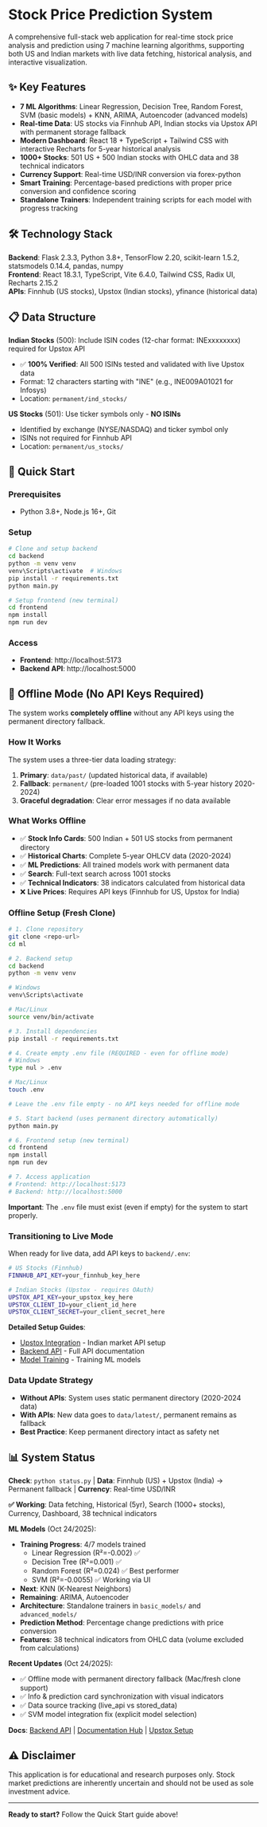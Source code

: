 # Stock Price Prediction System

A comprehensive full-stack web application for real-time stock price analysis and prediction using 7 machine learning algorithms, supporting both US and Indian markets with live data fetching, historical analysis, and interactive visualization.

## ✨ Key Features

- **7 ML Algorithms**: Linear Regression, Decision Tree, Random Forest, SVM (basic models) + KNN, ARIMA, Autoencoder (advanced models)
- **Real-time Data**: US stocks via Finnhub API, Indian stocks via Upstox API with permanent storage fallback
- **Modern Dashboard**: React 18 + TypeScript + Tailwind CSS with interactive Recharts for 5-year historical analysis
- **1000+ Stocks**: 501 US + 500 Indian stocks with OHLC data and 38 technical indicators
- **Currency Support**: Real-time USD/INR conversion via forex-python
- **Smart Training**: Percentage-based predictions with proper price conversion and confidence scoring
- **Standalone Trainers**: Independent training scripts for each model with progress tracking

## 🛠️ Technology Stack

**Backend**: Flask 2.3.3, Python 3.8+, TensorFlow 2.20, scikit-learn 1.5.2, statsmodels 0.14.4, pandas, numpy  
**Frontend**: React 18.3.1, TypeScript, Vite 6.4.0, Tailwind CSS, Radix UI, Recharts 2.15.2  
**APIs**: Finnhub (US stocks), Upstox (Indian stocks), yfinance (historical data)

## 📋 Data Structure

**Indian Stocks** (500): Include ISIN codes (12-char format: INExxxxxxxx) required for Upstox API
- ✅ **100% Verified**: All 500 ISINs tested and validated with live Upstox data
- Format: 12 characters starting with "INE" (e.g., INE009A01021 for Infosys)
- Location: `permanent/ind_stocks/`

**US Stocks** (501): Use ticker symbols only - **NO ISINs**
- Identified by exchange (NYSE/NASDAQ) and ticker symbol only
- ISINs not required for Finnhub API
- Location: `permanent/us_stocks/`

## 🚀 Quick Start

### Prerequisites
- Python 3.8+, Node.js 16+, Git

### Setup
```bash
# Clone and setup backend
cd backend
python -m venv venv
venv\Scripts\activate  # Windows
pip install -r requirements.txt
python main.py

# Setup frontend (new terminal)
cd frontend
npm install
npm run dev
```

### Access
- **Frontend**: http://localhost:5173
- **Backend API**: http://localhost:5000

## 🔌 Offline Mode (No API Keys Required)

The system works **completely offline** without any API keys using the permanent directory fallback.

### How It Works
The system uses a three-tier data loading strategy:
1. **Primary**: `data/past/` (updated historical data, if available)
2. **Fallback**: `permanent/` (pre-loaded 1001 stocks with 5-year history 2020-2024)
3. **Graceful degradation**: Clear error messages if no data available

### What Works Offline
- ✅ **Stock Info Cards**: 500 Indian + 501 US stocks from permanent directory
- ✅ **Historical Charts**: Complete 5-year OHLCV data (2020-2024)
- ✅ **ML Predictions**: All trained models work with permanent data
- ✅ **Search**: Full-text search across 1001 stocks
- ✅ **Technical Indicators**: 38 indicators calculated from historical data
- ❌ **Live Prices**: Requires API keys (Finnhub for US, Upstox for India)

### Offline Setup (Fresh Clone)
```bash
# 1. Clone repository
git clone <repo-url>
cd ml

# 2. Backend setup
cd backend
python -m venv venv

# Windows
venv\Scripts\activate

# Mac/Linux
source venv/bin/activate

# 3. Install dependencies
pip install -r requirements.txt

# 4. Create empty .env file (REQUIRED - even for offline mode)
# Windows
type nul > .env

# Mac/Linux
touch .env

# Leave the .env file empty - no API keys needed for offline mode

# 5. Start backend (uses permanent directory automatically)
python main.py

# 6. Frontend setup (new terminal)
cd frontend
npm install
npm run dev

# 7. Access application
# Frontend: http://localhost:5173
# Backend: http://localhost:5000
```

**Important**: The `.env` file must exist (even if empty) for the system to start properly.

### Transitioning to Live Mode
When ready for live data, add API keys to `backend/.env`:
```bash
# US Stocks (Finnhub)
FINNHUB_API_KEY=your_finnhub_key_here

# Indian Stocks (Upstox - requires OAuth)
UPSTOX_API_KEY=your_upstox_key_here
UPSTOX_CLIENT_ID=your_client_id_here
UPSTOX_CLIENT_SECRET=your_client_secret_here
```

**Detailed Setup Guides**:
- [Upstox Integration](documentation/UPSTOX_INTEGRATION.md) - Indian market API setup
- [Backend API](backend/README.md) - Full API documentation
- [Model Training](documentation/MODEL_TRAINING.md) - Training ML models

### Data Update Strategy
- **Without APIs**: System uses static permanent directory (2020-2024 data)
- **With APIs**: New data goes to `data/latest/`, permanent remains as fallback
- **Best Practice**: Keep permanent directory intact as safety net

## 📊 System Status

**Check**: `python status.py` | **Data**: Finnhub (US) + Upstox (India) → Permanent fallback | **Currency**: Real-time USD/INR

**✅ Working**: Data fetching, Historical (5yr), Search (1000+ stocks), Currency, Dashboard, 38 technical indicators

**ML Models** (Oct 24/2025): 
- **Training Progress**: 4/7 models trained
  - Linear Regression (R²=-0.002) ✅
  - Decision Tree (R²=0.001) ✅
  - Random Forest (R²=0.024) ✅ Best performer
  - SVM (R²=-0.0055) ✅ Working via UI
- **Next**: KNN (K-Nearest Neighbors)
- **Remaining**: ARIMA, Autoencoder
- **Architecture**: Standalone trainers in `basic_models/` and `advanced_models/`
- **Prediction Method**: Percentage change predictions with price conversion
- **Features**: 38 technical indicators from OHLC data (volume excluded from calculations)

**Recent Updates** (Oct 24/2025):
- ✅ Offline mode with permanent directory fallback (Mac/fresh clone support)
- ✅ Info & prediction card synchronization with visual indicators
- ✅ Data source tracking (live_api vs stored_data)
- ✅ SVM model integration fix (explicit model selection)

**Docs**: [Backend API](backend/README.md) | [Documentation Hub](documentation/README.md) | [Upstox Setup](documentation/UPSTOX_INTEGRATION.md)

## ⚠️ Disclaimer

This application is for educational and research purposes only. Stock market predictions are inherently uncertain and should not be used as sole investment advice.

---

**Ready to start?** Follow the Quick Start guide above!
